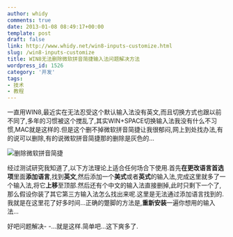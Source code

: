 ```yaml
---
author: whidy
comments: true
date: 2013-01-08 08:49:17+00:00
template: post
draft: false
link: http://www.whidy.net/win8-inputs-customize.html
slug: /win8-inputs-customize
title: WIN8无法删除微软拼音简捷输入法问题解决方法
wordpress_id: 1526
category: '开发'
tags:
- 技术
- 教程
---
```


一直用WIN8,最近实在无法忍受这个默认输入法没有英文,而且切换方式也跟以前不同了,多年的习惯被这个搅乱了,其实WIN+SPACE切换输入法我没有什么不习惯,MAC就是这样的.但是这个删不掉微软拼音简捷让我很郁闷,网上到处找办法,有的说可以删除,有的说微软拼音简捷那的删除是灰色的...

![删除微软拼音简捷](https://www.whidy.net/wp-content/uploads/2013/01/inputsModified-400x316.jpg)

经过测试研究我知道了,以下方法理论上适合任何场合下使用.首先**在更改语言首选项**里面**添加语言**,找到**英文**,然后添加一个**美式**或者**英式**的输入法,完成这里就多了一个输入法,将它**上移**至顶部.然后还有个中文的输入法直接删掉,此时只剩下一个了,那么假设你装了其它第三方输入法怎么找出来呢.这里是无法通过添加语言找到的.我就是在这里花了好多时间...正确的蹩脚的方法是,**重新安装**一遍你想用的输入法...

好吧问题解决- -...就是这样.简单吧...这下爽多了.
